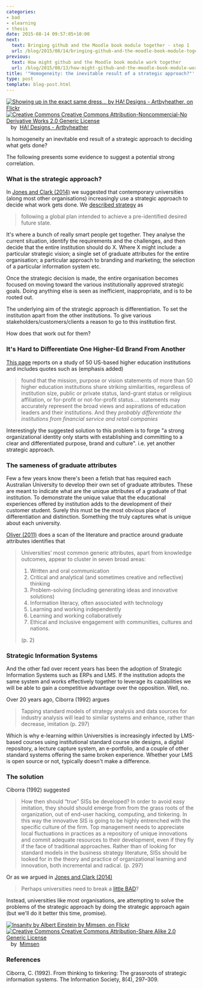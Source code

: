 ```yaml
---
categories:
- bad
- elearning
- thesis
date: 2015-08-14 09:57:05+10:00
next:
  text: Bringing github and the Moodle book module together - step 1
  url: /blog/2015/08/14/bringing-github-and-the-moodle-book-module-together-step-1/
previous:
  text: How might github and the Moodle book module work together
  url: /blog/2015/08/13/how-might-github-and-the-moodle-book-module-work-together/
title: '"Homogeneity: the inevitable result of a strategic approach?"'
type: post
template: blog-post.html
---
```

[![Showing up in the exact same dress... by HA! Designs - Artbyheather, on Flickr](https://farm4.static.flickr.com/3131/3353909126_52ff6ee4c7_m.jpg "Showing up in the exact same dress... by HA! Designs - Artbyheather, on Flickr")](https://www.flickr.com/photos/hadesigns/3353909126/)  
[![Creative Commons Creative Commons Attribution-Noncommercial-No Derivative Works 2.0 Generic License](http://i.creativecommons.org/l/by-nc-nd/2.0/80x15.png "Creative Commons Creative Commons Attribution-Noncommercial-No Derivative Works 2.0 Generic License")](http://creativecommons.org/licenses/by-nc-nd/2.0/)   by  [](https://www.flickr.com/people/hadesigns/)[HA! Designs - Artbyheather](https://www.flickr.com/people/hadesigns/) [](http://www.imagecodr.org/)

Is homogeneity an inevitable end result of a strategic approach to deciding what gets done?

The following presents some evidence to suggest a potential strong correlation.

### What is the strategic approach?

In [Jones and Clark (2014)](/blog/2014/09/21/breaking-bad-to-bridge-the-realityrhetoric-chasm/) we suggested that contemporary universities (along most other organisations) increasingly use a strategic approach to decide what work gets done. We [described strategy](/blog/2014/09/21/breaking-bad-to-bridge-the-realityrhetoric-chasm/#badset) as

> following a global plan intended to achieve a pre-identified desired future state.

It's where a bunch of really smart people get together. They analyse the current situation, identify the requirements and the challenges, and then decide that the entire institution should do X. Where X might include: a particular strategic vision; a single set of graduate attributes for the entire organisation; a particular approach to branding and marketing; the selection of a particular information system etc.

Once the strategic decision is made, the entire organisation becomes focused on moving toward the various institutionally approved strategic goals. Doing anything else is seen as inefficient, inappropriate, and is to be rooted out.

The underlying aim of the strategic approach is differentiation. To set the institution apart from the other institutions. To give various stakeholders/customers/clients a reason to go to this institution first.

How does that work out for them?

### It's Hard to Differentiate One Higher-Ed Brand From Another

[This page](http://www.gallup.com/businessjournal/184538/hard-differentiate-one-higher-brand.aspx) reports on a study of 50 US-based higher education institutions and includes quotes such as (emphasis added)

> found that the mission, purpose or vision statements of more than 50 higher education institutions share striking similarities, regardless of institution size, public or private status, land-grant status or religious affiliation, or for-profit or not-for-profit status.... statements may accurately represent the broad views and aspirations of education leaders and their institutions. And they _probably differentiate the institutions from financial service and retail companies_

Interestingly the suggested solution to this problem is to forge "a strong organizational identity only starts with establishing and committing to a clear and differentiated purpose, brand and culture". i.e. yet another strategic approach.

### The sameness of graduate attributes

Few a few years know there's been a fetish that has required each Australian University to develop their own set of graduate attributes. These are meant to indicate what are the unique attributes of a graduate of that institution. To demonstrate the unique value that the educational experiences offered by institution adds to the development of their customer student. Surely this must be the most obvious place of differentiation and distinction. Something the truly captures what is unique about each university.

[Oliver (2011)](http://www.olt.gov.au/system/files/resources/Assuring%20graduate%20outcomes.%20ALTC%20Good%20practice%20report.%20Oliver,%20B%202011.pdf) does a scan of the literature and practice around graduate attributes identifies that

> Universities’ most common generic attributes, apart from knowledge outcomes, appear to cluster in seven broad areas:
> 
> 1. Written and oral communication
> 2. Critical and analytical (and sometimes creative and reflective) thinking
> 3. Problem-solving (including generating ideas and innovative solutions)
> 4. Information literacy, often associated with technology
> 5. Learning and working independently
> 6. Learning and working collaboratively
> 7. Ethical and inclusive engagement with communities, cultures and nations.
> 
> (p. 2)

### Strategic Information Systems

And the other fad over recent years has been the adoption of Strategic Information Systems such as ERPs and LMS. If the institution adopts the same system and works effectively together to leverage its capabilities we will be able to gain a competitive advantage over the opposition. Well, no.

Over 20 years ago, Ciborra (1992) argues

> Tapping standard models of strategy analysis and data sources for industry analysis will lead to similar systems and enhance, rather than decrease, imitation (p. 297)

Which is why e-learning within Universities is increasingly infected by LMS-based courses using institutional standard course site designs, a digital repository, a lecture capture system, an e-portfolio, and a couple of other standard systems offering the same broken experience. Whether your LMS is open source or not, typically doesn't make a difference.

### The solution

Ciborra (1992) suggested

> How then should “true” SISs be developed? In order to avoid easy imitation, they should should emerge from from the grass roots of the organization, out of end-user hacking, computing, and tinkering. In this way the innovative SIS is going to be highly entrenched with the specific culture of the firm. Top management needs to appreciate local fluctuations in practices as a repository of unique innovations and commit adequate resources to their development, even if they fly if the face of traditional approaches. Rather than of looking for standard models in the business strategy literature, SISs should be looked for in the theory and practice of organizational leaming and innovation, both incremental and radical. (p. 297)

Or as we argued in [Jones and Clark (2014)](/blog/2014/09/21/breaking-bad-to-bridge-the-realityrhetoric-chasm/#badset)

> Perhaps universities need to break a [little BAD](/blog/2014/09/21/breaking-bad-to-bridge-the-realityrhetoric-chasm/#badset)?

Instead, universities like most organisations, are attempting to solve the problems of the strategic approach by doing the strategic approach again (but we'll do it better this time, promise).

[![Insanity by Albert Einstein by Mimsen, on Flickr](https://farm4.static.flickr.com/3460/5833467301_35576ef39f.jpg "Insanity by Albert Einstein by Mimsen, on Flickr")](https://www.flickr.com/photos/11025908@N02/5833467301/)  
[![Creative Commons Creative Commons Attribution-Share Alike 2.0 Generic License](http://i.creativecommons.org/l/by-sa/2.0/80x15.png "Creative Commons Creative Commons Attribution-Share Alike 2.0 Generic License")](http://creativecommons.org/licenses/by-sa/2.0/)   by  [](https://www.flickr.com/people/11025908@N02/)[Mimsen](https://www.flickr.com/people/11025908@N02/) [](http://www.imagecodr.org/)

### References

Ciborra, C. (1992). From thinking to tinkering: The grassroots of strategic information systems. The Information Society, 8(4), 297–309.